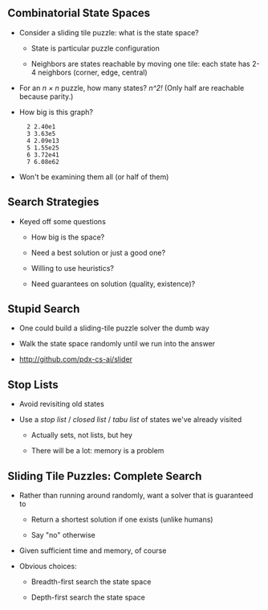## Combinatorial State Spaces

* Consider a sliding tile puzzle: what is the state space?

    * State is particular puzzle configuration

    * Neighbors are states reachable by moving one tile:
      each state has 2-4 neighbors (corner, edge, central)

* For an *n × n* puzzle, how many states? *n^2!* (Only half
  are reachable because parity.)

* How big is this graph?

        2 2.40e1
        3 3.63e5
        4 2.09e13
        5 1.55e25
        6 3.72e41
        7 6.08e62

* Won't be examining them all (or half of them)

## Search Strategies

* Keyed off some questions

    * How big is the space?

    * Need a best solution or just a good one?

    * Willing to use heuristics?

    * Need guarantees on solution (quality, existence)?

## Stupid Search

* One could build a sliding-tile puzzle solver the dumb way

* Walk the state space randomly until we run into the answer

* http://github.com/pdx-cs-ai/slider

## Stop Lists

* Avoid revisiting old states

* Use a *stop list* / *closed list* / *tabu list* of states
  we've already visited

    * Actually sets, not lists, but hey

    * There will be a lot: memory is a problem

## Sliding Tile Puzzles: Complete Search

* Rather than running around randomly, want a solver that is
  guaranteed to

    * Return a shortest solution if one exists (unlike humans)

    * Say "no" otherwise

* Given sufficient time and memory, of course

* Obvious choices:

    * Breadth-first search the state space

    * Depth-first search the state space
